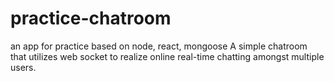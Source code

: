 # practice-chatroom
an app for practice based on node, react, mongoose
A simple chatroom that utilizes web socket to realize online real-time chatting amongst multiple users.
